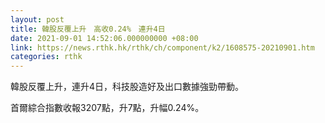 ```yaml
---
layout: post
title: 韓股反覆上升　高收0.24%　連升4日
date: 2021-09-01 14:52:06.000000000 +08:00
link: https://news.rthk.hk/rthk/ch/component/k2/1608575-20210901.htm
categories: rthk
---
```


韓股反覆上升，連升4日，科技股造好及出口數據強勁帶動。

首爾綜合指數收報3207點，升7點，升幅0.24%。
